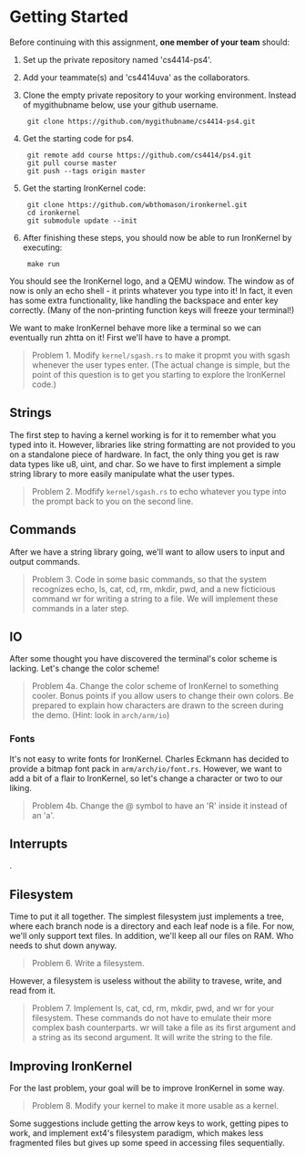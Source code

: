 Getting Started
======

Before continuing with this assignment, **one member of your team** should:

1. Set up the private repository named 'cs4414-ps4'.

2. Add your teammate(s) and 'cs4414uva' as the collaborators.

3. Clone the empty private repository to your working environment. Instead of mygithubname below, use your github username.

	    git clone https://github.com/mygithubname/cs4414-ps4.git

4. Get the starting code for ps4.

	    git remote add course https://github.com/cs4414/ps4.git
	    git pull course master
	    git push --tags origin master

5. Get the starting IronKernel code:

	    git clone https://github.com/wbthomason/ironkernel.git
	    cd ironkernel
	    git submodule update --init

6. After finishing these steps, you should now be able to run IronKernel by executing:

	    make run

You should see the IronKernel logo, and a QEMU window. The window as of now is only an echo shell - it prints whatever you type into it! In fact, it even has some extra functionality, like handling the backspace and enter key correctly. (Many of the non-printing function keys will freeze your terminal!) 

We want to make IronKernel behave more like a terminal so we can eventually run zhtta on it! First we'll have to have a prompt.

> Problem 1. Modify `kernel/sgash.rs` to make it propmt you with sgash whenever the user types enter. (The actual change is simple, but the point of this question is to get you starting to explore the IronKernel code.) 

Strings
------

The first step to having a kernel working is for it to remember what you typed into it. However, libraries like string formatting are not provided to you on a standalone piece of hardware. In fact, the only thing you get is raw data types like u8, uint, and char. So we have to first implement a simple string library to more easily manipulate what the user types.

> Problem 2. Modfify `kernel/sgash.rs` to echo whatever you type into the prompt back to you on the second line.

Commands
------

After we have a string library going, we'll want to allow users to input and output commands. 

> Problem 3. Code in some basic commands, so that the system recognizes echo, ls, cat, cd, rm, mkdir, pwd, and a new ficticious command wr for writing a string to a file. We will implement these commands in a later step.

IO
------

After some thought you have discovered the terminal's color scheme is lacking. Let's change the color scheme!

> Problem 4a. Change the color scheme of IronKernel to something cooler. Bonus points if you allow users to change their own colors. Be prepared to explain how characters are drawn to the screen during the demo. (Hint: look in `arch/arm/io`)

### Fonts

It's not easy to write fonts for IronKernel. Charles Eckmann has decided to provide a bitmap font pack in `arm/arch/io/font.rs`. However, we want to add a bit of a flair to IronKernel, so let's change a character or two to our liking.

> Problem 4b. Change the @ symbol to have an 'R' inside it instead of an 'a'.

Interrupts
------

.

Filesystem
------

Time to put it all together. The simplest filesystem just implements a tree, where each branch node is a directory and each leaf node is a file. For now, we'll only support text files. In addition, we'll keep all our files on RAM. Who needs to shut down anyway.

> Problem 6. Write a filesystem.

However, a filesystem is useless without the ability to travese, write, and read from it.

> Problem 7. Implement ls, cat, cd, rm, mkdir, pwd, and wr for your filesystem. These commands do not have to emulate their more complex bash counterparts. wr will take a file as its first argument and a string as its second argument. It will write the string to the file.

Improving IronKernel
------

For the last problem, your goal will be to improve IronKernel in some way.

> Problem 8. Modify your kernel to make it more usable as a kernel. 

Some suggestions include getting the arrow keys to work, getting pipes to work, and implement ext4's filesystem paradigm, which makes less fragmented files but gives up some speed in accessing files sequentially.
